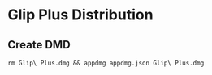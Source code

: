 # Glip Plus Distribution


## Create DMD

    rm Glip\ Plus.dmg && appdmg appdmg.json Glip\ Plus.dmg
